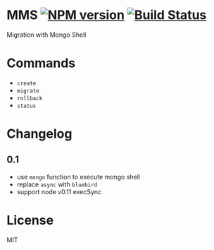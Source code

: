 MMS [![NPM version][npm-image]][npm-url] [![Build Status][travis-image]][travis-url]
===
Migration with Mongo Shell

# Commands
* `create`
* `migrate`
* `rollback`
* `status`

# Changelog

## 0.1
- use `mongo` function to execute mongo shell
- replace `async` with `bluebird`
- support node v0.11 execSync

# License
MIT

[npm-url]: https://npmjs.org/package/mms
[npm-image]: http://img.shields.io/npm/v/mms.svg

[travis-url]: https://travis-ci.org/sailxjx/mms
[travis-image]: http://img.shields.io/travis/sailxjx/mms.svg
